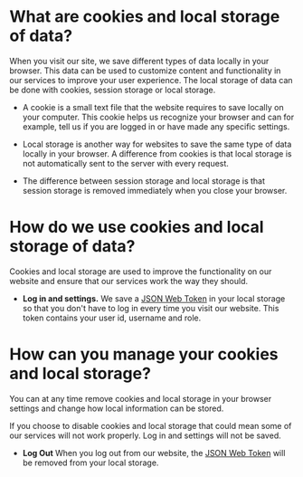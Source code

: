 # What are cookies and local storage of data?
When you visit our site, we save different types of data locally in your browser. This data can be used to customize content and functionality in our services to improve your user experience. The local storage of data can be done with cookies, session storage or local storage.

- A cookie is a small text file that the website requires to save locally on your computer. This cookie helps us recognize your browser and can for example, tell us if you are logged in or have made any specific settings.

- Local storage is another way for websites to save the same type of data locally in your browser. A difference from cookies is that local storage is not automatically sent to the server with every request.

- The difference between session storage and local storage is that session storage is removed immediately when you close your browser.

# How do we use cookies and local storage of data?
Cookies and local storage are used to improve the functionality on our website and ensure that our services work the way they should.

- **Log in and settings.** We save a [JSON Web Token](https://jwt.io/) in your local storage so that you don't have to log in every time you visit our website. This token contains your user id, username and role.

# How can you manage your cookies and local storage?
You can at any time remove cookies and local storage in your browser settings and change how local information can be stored.

If you choose to disable cookies and local storage that could mean some of our services will not work properly. Log in and settings will not be saved.

- **Log Out** When you log out from our website, the [JSON Web Token](https://jwt.io/) will be removed from your local storage.
